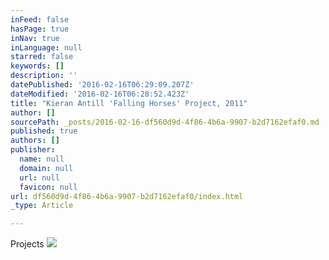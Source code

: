 ```yaml
---
inFeed: false
hasPage: true
inNav: true
inLanguage: null
starred: false
keywords: []
description: ''
datePublished: '2016-02-16T06:29:09.207Z'
dateModified: '2016-02-16T06:28:52.423Z'
title: "Kieran Antill 'Falling Horses' Project, 2011"
author: []
sourcePath: _posts/2016-02-16-df560d9d-4f86-4b6a-9907-b2d7162efaf0.md
published: true
authors: []
publisher:
  name: null
  domain: null
  url: null
  favicon: null
url: df560d9d-4f86-4b6a-9907-b2d7162efaf0/index.html
_type: Article

---
```

Projects
![](https://the-grid-user-content.s3-us-west-2.amazonaws.com/287632e7-0cbd-47ea-9c6b-8443802ea0d9.jpg)